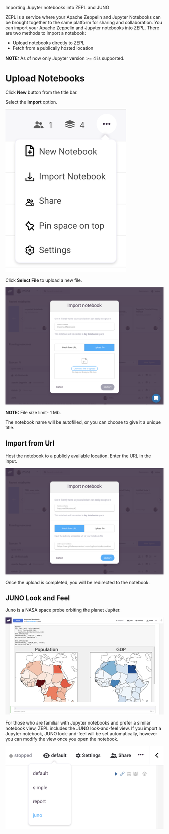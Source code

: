 <span class="header-font">Importing Jupyter notebooks into ZEPL and JUNO</span>

ZEPL is a service where your Apache Zeppelin and Jupyter Notebooks can be brought together to the same platform for sharing and collaboration. You can import your Apache Zeppelin and Jupyter notebooks into ZEPL. There are two methods to import a notebook:
* Upload notebooks directly to ZEPL
* Fetch from a publically hosted location

<span class="note-font">**NOTE:** As of now only Jupyter version >= 4 is supported.</span>


# Upload Notebooks

Click **New** button from the title bar.

Select the **Import** option.

<img src="../img/import_dropdown.png" class="image-box big-img"/>

Click **Select File** to upload a new file.

<img src="../img/import_upload.png" class="image-box big-img"/>

<span class="note-font">**NOTE:** File size limit- 1 Mb.</span>

The notebook name will be autofilled, or you can choose to give it a unique title.

## Import from Url

Host the notebook to a publicly available location.
Enter the URL in the input.

<img src="../img/import_url.png" class="image-box big-img"/>

Once the upload is completed, you will be redirected to the notebook.


## JUNO Look and Feel

Juno is a NASA space probe orbiting the planet Jupiter.

<img src="../img/juno_demo.png" class="image-box big-img"/>

For those who are familiar with Jupyter notebooks and prefer a similar notebook view, ZEPL includes the JUNO look-and-feel view. If you import a Jupyter notebook, JUNO look-and-feel will be set automatically, however you can modify the view once you open the notebook.

<img src="../img/juno_dropdown.png" class="image-box big-img"/>
